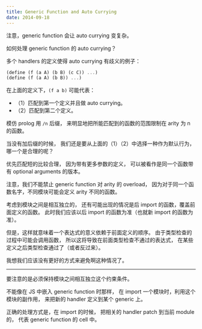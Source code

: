 ```yaml
---
title: Generic Function and Auto Currying
date: 2014-09-18
---
```


注意，generic function 会让 auto currying 变复杂。

如何处理 generic function 的 auto currying？

多个 handlers 的定义使得 auto currying 有歧义的例子：

```scheme
(define (f (a A) (b B) (c C)) ...)
(define (f (a A) (b B)) ...)
```

在上面的定义下，`(f a b)` 可能代表：

- （1）匹配到第一个定义并且做 auto currying。
- （2）匹配到第二个定义。

模仿 prolog 用 `/n` 后缀，
来明显地把所能匹配到的函数的范围限制在 arity 为 n 的函数。

当没有加后缀的时候，
我们还是要从上面的（1）（2）中选择一种作为默认行为，
哪一个是合理的呢？

优先匹配短的比较合理，
因为带有更多参数的定义，
可以被看作是同一个函数带有 optional arguments 的版本。

注意，我们不能禁止 generic function 对 arity 的 overload，
因为对于同一个函数名字，不同模块可能会定义 arity 不同的函数。

考虑到模块之间是相互独立的，
还有可能出现的情况是后 import 的函数，覆盖前面定义的函数。
此时我们应该以后 import 的函数为准（也就新 import 的函数为准）。

但是，这样就意味着一个表达式的意义依赖于前面定义的顺序。
由于类型检查的过程中可能会调用函数，
所以这将导致在前面类型检查不通过的表达式，
在某些定义之后类型检查通过了（或者反过来）。

我想我们应该没有更好的方式来避免啊这种情况了。

------

要注意的是必须保持模块之间相互独立这个约束条件。

不能像在 JS 中嵌入 generic function 时那样，
在 import 一个模块时，利用这个模块的副作用，
来把新的 handler 定义到某个 generic 上。

正确的处理方式是，在 import 的时候，
把相关的 handler patch 到当前 module 的，
代表 generic function 的 cell 中。
